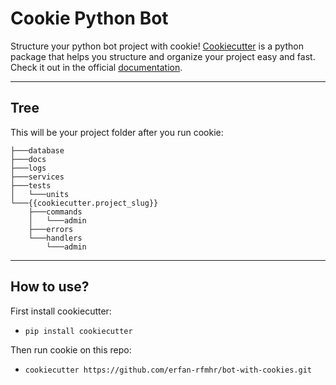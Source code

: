 # Cookie Python Bot
Structure your python bot project with cookie! <a href="https://github.com/cookiecutter">Cookiecutter<a> is a python package that helps you structure and
organize your project easy and fast. Check it out in the official <a href="https://cookiecutter.readthedocs.io/en/stable/">documentation<a>.
<hr>

## Tree
This will be your project folder after you run cookie:

    ├───database
    ├───docs
    ├───logs
    ├───services
    ├───tests
    │   └───units
    └───{{cookiecutter.project_slug}}
        ├───commands
        │   └───admin
        ├───errors
        └───handlers
            └───admin
<hr>

## How to use?
First install cookiecutter:<br>
- `pip install cookiecutter`<br>

Then run cookie on this repo:<br>
- `cookiecutter https://github.com/erfan-rfmhr/bot-with-cookies.git`
